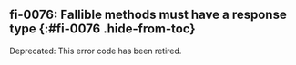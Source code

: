 ## fi-0076: Fallible methods must have a response type {:#fi-0076 .hide-from-toc}

Deprecated: This error code has been retired.
